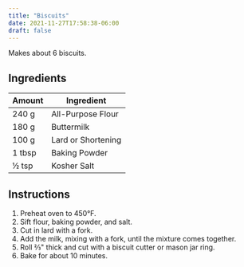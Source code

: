 ```yaml
---
title: "Biscuits"
date: 2021-11-27T17:58:38-06:00
draft: false
---
```


Makes about 6 biscuits.

## Ingredients

| Amount | Ingredient         |
| ------ | ------------------ |
| 240 g  | All-Purpose Flour  |
| 180 g  | Buttermilk         |
| 100 g  | Lard or Shortening |
| 1 tbsp | Baking Powder      |
| ½ tsp  | Kosher Salt        |

## Instructions

1. Preheat oven to 450°F.
2. Sift flour, baking powder, and salt.
3. Cut in lard with a fork.
4. Add the milk, mixing with a fork, until the mixture comes together.
5. Roll ⅔" thick and cut with a biscuit cutter or mason jar ring.
6. Bake for about 10 minutes.
